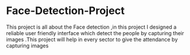 # Face-Detection-Project
This project is all about the Face detection ,in this project I designed a reliable  user friendly interface which detect the people by capturing their images .This project will help in every sector to give the attendance by capturing images  
